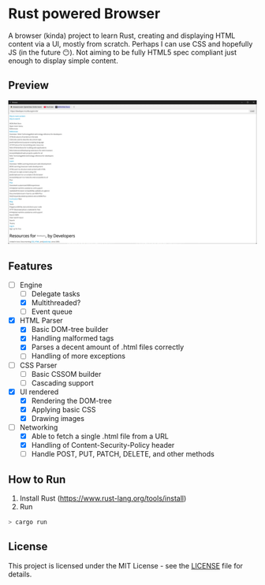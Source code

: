 # Rust powered Browser

A browser (kinda) project to learn Rust, creating and displaying HTML content via a UI, mostly from scratch. Perhaps I can use CSS and hopefully JS (in the future 😶). Not aiming to be fully HTML5 spec compliant just enough to display simple content.

## Preview

<img src="./docs/preview.webp" alt="A screenshot of 'https://developer.mozilla.org/en-US/' from the current build alongside YouTube and Amazon tabs">

## Features
- [ ] Engine
  - [ ] Delegate tasks
  - [x] Multithreaded?
  - [ ] Event queue
- [x] HTML Parser
  - [x] Basic DOM-tree builder
  - [x] Handling malformed tags
  - [x] Parses a decent amount of .html files correctly
  - [ ] Handling of more exceptions
- [ ] CSS Parser
  - [ ] Basic CSSOM builder
  - [ ] Cascading support
- [x] UI rendered
  - [x] Rendering the DOM-tree
  - [x] Applying basic CSS
  - [x] Drawing images
- [ ] Networking
  - [x] Able to fetch a single .html file from a URL
  - [x] Handling of Content-Security-Policy header
  - [ ] Handle POST, PUT, PATCH, DELETE, and other methods

## How to Run
1. Install Rust (https://www.rust-lang.org/tools/install)
2. Run
```sh
> cargo run
```

## License

This project is licensed under the MIT License - see the [LICENSE](LICENSE) file for details.
